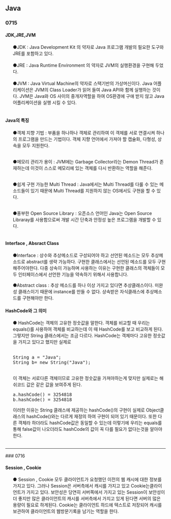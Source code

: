 ## Java

### 0715

#### JDK,JRE,JVM
<ul>
●JDK : Java Development Kit 의 약자로 Java 프로그램 개발의 필요한 도구와 JRE를 포함하고 있다. <br><br>
●JRE : Java Runtime Environment 의 약자로 JVM의 실행환경을 구현해 두었다. <br><br>
●JVM : Java Virtual Machine의 약자로 스택기반의 가상머신이다. Java 어플리케이션은 JVM의 Class Loader가
읽어 들여 Java API와 함께 실행하는 것이다. JVM은 Java와 OS 사이의 중개자역할을 하여 OS환경에 구애 받지 않고
Java 어플리케이션을 실행 시킬 수 있다. <br><br>
</ul>

#### Java의 특징
<ul>
●객체 지향 기법 : 부품을 하나하나 객체로 관리하여 이 객체를 서로 연결시켜 하나의 프로그램을 만드는 기법이다.
객체 지향 언어에서 가져야 할 캡슐화, 다형성, 상속을 모두 지원한다.<br><br>

●메모리 관리가 용이 : JVM에는 Garbage Collector라는 Demon Thread가 존재하는데 이것이 스스로 메모리에 있는 객체를
다시 반환하는 역할을 해준다. <br><br>

●쉽게 구현 가능한 Multi Thread : Java에서는 Multi Thread를 다룰 수 있는 메소드들이 있기 때문에 Multi Thread를
지원하지 않는 OS에서도 구현을 할 수 있다. <br><br>

●풍부한 Open Source Library : 오픈소스 언어인 Java는 Open Source Libraray를 사용함으로써 개발 시간 단축과 안정성 높은 프로그램을
개발할 수 있다.<br><br>


</ul>

#### Interface , Absract Class
<ul>
●Interface : 상수와 추상메소드로 구성되어야 하고 선언된 메소드는 모두 추상메소드로 abstract를 생략 가능하다. 구현한 클래스에서는
선언된 메소드를 모두 구현해주어야한다. 다중 상속이 가능하며 사용하는 이유는 구현한 클래스의 객체들이 모두 인터페이스에서 선언한
기능을 약속하기 위해서 사용합니다.

●Abstract class : 추상 메소드를 하나 이상 가지고 있다면 추상클래스이다. 미완성 클래스이기 때문에 instance를 만들 수 없다.
상속받은 자식클래스에 추상메소드를 구현해야만 한다.
</ul>

#### HashCode와 그 의미
<ul>
● HashCode는 객체의 고유한 정숫값을 말한다. 객체를 비교할 때 우리는 equals()를 사용하여 객체를 비교하는데 이 때 HashCode를
보고 비교하게 된다. 그렇지만 String 클래스에서는 조금 다르다. HashCode는 객체마다 고유한 정숫값을 가지고 있다고 했지만 실제로
<br><br>
<pre>
String a = "Java";
String b= new String("Java");
</pre><br>
이 객체는 서로다른 객체이므로 고유한 정숫값을 가져야하는게 맞지만 실제로는 해쉬코드 값은 같은 값을 보여주게 된다.
<pre>
a.hashCode() = 3254818
b.hashCode() = 3254818
</pre>
이러한 이유는 String 클래스에 제공하는 hashCode()의 구현이 실제로 Object클래스의 hashCode()와는 다르게 재정의 하여 구현이 되어 있기 때문이다.
또한 다른 객체라 하더라도 hashCode값은 동일할 수 있는데 이렇기에 우리는 equals를 통해 false값이 나오더라도 hashCode의 값이 꼭 다를 필요가
없다는것을 알아야한다.<br><br>
</ul>

<hr/>
### 0716

#### Session , Cookie
<ul>
● Session , Cookie 모두 클라이언트가 요청했던 이전의 웹 캐시에 대한 정보를 가지고 있다. 그러나 Session은 서버측에서 캐시를 가지고 있고 Cookie는클라이언트가 가지고 있다. 보안성은 당연히 서버쪽에서 가지고 있는 Session이 보안성이 더 좋지만 많은 클라이언트의 캐시를 서버측에서 가지고 있게 된다면 서버의 많은 용량이 필요로 하게된다. Cookie는 클라이언트 하드에 텍스트로 저장되어 캐시를 보관하여 클라이언트의 웹방문기록을 남기는 역할을 한다.
  <br><br>

